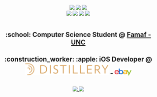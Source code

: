 <p align="center">
  <a href="https://www.linkedin.com/in/igor-andruskiewitsch/"><img src="https://img.shields.io/badge/LinkedIn-igor--andruskiewitsch-blue?logo=Linkedin&style=flat-square"/></a>
  <a href="mailto:i.andruskiewitsch23@gmail.com"><img src="https://img.shields.io/badge/Gmail-i.andruskiewitsch23-red?logo=Gmail&style=flat-square"/></a>
  <a href="https://t.me/elrusito23"><img src="https://img.shields.io/badge/Telegram-elrusito23-blue?logo=Telegram&style=flat-square"/></a>
  <br>
  <a href="https://stackoverflow.com/users/8189455/rusito23"><img src="https://img.shields.io/badge/Stack%20Overflow-rusito23-orange?logo=StackOverflow&style=flat-square"/></a>
  <a href="https://rusito-23.github.io/curriculum/Igor_Andruskiewitsch.pdf" ><img src="https://img.shields.io/badge/CV-Curriculum-green?logo=LaTex&style=flat-square"/></a>
  <a href="https://soundcloud.com/igor-andruskiewitsch" ><img src="https://img.shields.io/badge/SoundCloud-igor--andruskiewitsch-important?style=flat-square&logo=soundcloud&logoColor=white"/></a>
  <a href="https://github.com/rusito-23"><img src="https://visitor-badge.laobi.icu/badge?page_id=rusito-23.rusito-23" /></a>
  <br>
  <br>
  <samp>
    <h2 align="center">:school: Computer Science Student @ <a href="https://www.famaf.unc.edu.ar" >Famaf - UNC</a><br></h2>
    <h2 align="center">:construction_worker: :apple: iOS Developer @
    <a href="https://distillery.com"><img alt="Distillery" src="assets/distillery_logo.png" height=40 /></a> -
    <a href="https://www.ebay.com"><img alt="eBay" src="assets/ebay_logo.png" height=22 /></a>
  <br>
  <br>
  <a href="https://github.com/anuraghazra/github-readme-stats">
  <img align="center" src="https://github-readme-stats.vercel.app/api?username=rusito-23&show_icons=true&theme=onedark&line_height=28.5" />
  </a>
  <a href="https://github.com/anuraghazra/github-readme-stats">
  <img align="center" src="https://github-readme-stats.vercel.app/api/top-langs/?username=rusito-23&hide=Jupyter%20Notebook&langs_count=10&layout=compact&theme=onedark" />
  </a>
  </samp>
</p>

